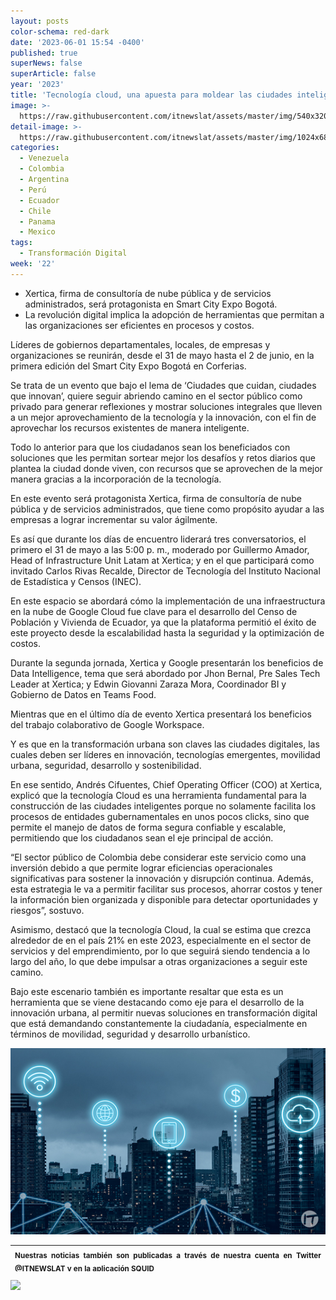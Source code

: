 ```yaml
---
layout: posts
color-schema: red-dark
date: '2023-06-01 15:54 -0400'
published: true
superNews: false
superArticle: false
year: '2023'
title: 'Tecnología cloud, una apuesta para moldear las ciudades inteligentes'
image: >-
  https://raw.githubusercontent.com/itnewslat/assets/master/img/540x320/ciudades-inteligentes-p.jpg
detail-image: >-
  https://raw.githubusercontent.com/itnewslat/assets/master/img/1024x680/ciudades-inteligentes-g.jpg
categories:
  - Venezuela
  - Colombia
  - Argentina
  - Perú
  - Ecuador
  - Chile
  - Panama
  - Mexico
tags:
  - Transformación Digital
week: '22'
---
```

- Xertica, firma de consultoría de nube pública y de servicios administrados, será protagonista en Smart City Expo Bogotá.
- La revolución digital implica la adopción de herramientas que permitan a las organizaciones ser eficientes en procesos y costos.

Líderes de gobiernos departamentales, locales, de empresas y organizaciones se reunirán, desde el 31 de mayo hasta el 2 de junio, en la primera edición del Smart City Expo Bogotá en Corferias. 

Se trata de un evento que bajo el lema de ‘Ciudades que cuidan, ciudades que innovan’, quiere seguir abriendo camino en el sector público como privado para generar reflexiones y mostrar soluciones integrales que lleven a un mejor aprovechamiento de la tecnología y la innovación, con el fin de aprovechar los recursos existentes de manera inteligente.

Todo lo anterior para que los ciudadanos sean los beneficiados con soluciones que les permitan sortear mejor los desafíos y retos diarios que plantea la ciudad donde viven, con recursos que se aprovechen de la mejor manera gracias a la incorporación de la tecnología.

En este evento será protagonista Xertica, firma de consultoría de nube pública y de servicios administrados, que tiene como propósito ayudar a las empresas a lograr incrementar su valor ágilmente. 

Es así que durante los días de encuentro liderará tres conversatorios, el primero el 31 de mayo a las 5:00 p. m.,  moderado por Guillermo Amador, Head of Infrastructure Unit Latam at Xertica; y en el que participará como invitado Carlos Rivas Recalde, Director de Tecnología del Instituto Nacional de Estadística y Censos (INEC).

En este espacio se abordará cómo la implementación de una infraestructura en la nube de Google Cloud fue clave para el desarrollo del Censo de Población y Vivienda de Ecuador, ya que  la plataforma permitió el éxito de este proyecto desde la escalabilidad hasta la seguridad y la optimización de costos.

Durante la segunda jornada, Xertica y Google presentarán los beneficios de Data Intelligence, tema que será abordado por Jhon Bernal, Pre Sales Tech Leader at Xertica; y Edwin Giovanni Zaraza Mora, Coordinador BI y Gobierno de Datos en Teams Food.

Mientras que en el último día de evento Xertica presentará los beneficios del trabajo colaborativo de Google Workspace.

Y es que en la transformación urbana son claves las ciudades digitales, las cuales deben ser líderes en innovación, tecnologías emergentes, movilidad urbana, seguridad, desarrollo y sostenibilidad.

En ese sentido, Andrés Cifuentes, Chief Operating Officer (COO) at Xertica, explicó que la tecnología Cloud es una herramienta fundamental para la construcción  de las ciudades inteligentes porque no solamente facilita los procesos de entidades gubernamentales en unos pocos clicks, sino que permite el manejo de datos de forma segura confiable y escalable, permitiendo que los ciudadanos sean el eje principal de acción.

“El sector público de Colombia debe considerar este servicio como una inversión debido a que permite lograr eficiencias operacionales significativas para  sostener la innovación y disrupción continua. Además, esta estrategia le va a permitir facilitar sus procesos, ahorrar costos y tener la información bien organizada y disponible para detectar oportunidades y riesgos”, sostuvo.

Asimismo, destacó que la tecnología Cloud, la cual se estima que crezca  alrededor de en el país 21% en este 2023, especialmente en el sector de servicios y del emprendimiento, por lo que seguirá siendo tendencia a lo largo del año, lo que debe impulsar a otras organizaciones a seguir este camino.

Bajo este escenario también es importante resaltar que esta es un herramienta que se viene destacando como eje para el desarrollo de la innovación urbana, al permitir nuevas soluciones en transformación digital que está demandando constantemente la ciudadanía, especialmente en términos de movilidad, seguridad y desarrollo urbanístico.

![](https://raw.githubusercontent.com/itnewslat/assets/master/img/540x320/ciudades-inteligentes-p.jpg)

<table style="height: 42px;" width="569">
<tbody>
<tr>
<td style="text-align: justify;"><sub><strong>Nuestras noticias también son publicadas a través de nuestra cuenta en Twitter <a href="https://twitter.com/itnewslat?lang=es">@ITNEWSLAT</a> y en la aplicación <a href="https://squidapp.co/en/">SQUID</a></strong></sub></td>
</tr>
</tbody>
</table>

<img src="https://tracker.metricool.com/c3po.jpg?hash=56f88a41e39ab42c063cc51676587a04"/>